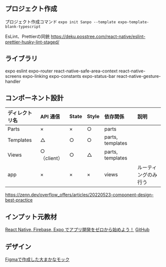 ## プロジェクト作成

プロジェクト作成コマンド
`expo init Sanpo --template expo-template-blank-typescript`

EsLint、Prettierの同銃
https://deku.posstree.com/react-native/eslint-prettier-husky-lint-staged/

## ライブラリ

expo
eslint
expo-router
react-native-safe-area-context
react-native-screens
expo-linking
expo-constants
expo-status-bar
react-native-gesture-handler

## コンポーネント設計

| ディレクトリ名 | API 通信    | State | Style | 依存関係         | 説明                 |
| :------------- | :---------- | :---- | :---- | :--------------- | :------------------- |
| Parts          | ×           | ×     | ○     | parts            |                      |
| Templates      | △           | ○     | ○     | parts, templates |                      |
| Views          | ○（client） | ○     | △     | parts, templates |                      |
| app            | ×           | ×     | ×     | views            | ルーティングのみ行う |

https://zenn.dev/overflow_offers/articles/20220523-component-design-best-practice

## インプット元教材

[React Native, Firebase, Expo でアプリ開発をゼロから始めよう！](https://www.udemy.com/course/react-native-ios-android/)
[GitHub](https://github.com/shunwitter/MemoApp4)

## デザイン

[Figmaで作成した大まかなモック](<https://www.figma.com/file/dIXdiVc2ddCESOnJAgEbog/MemoApp-(%E3%82%B3%E3%83%94%E3%83%BC)?type=design&node-id=437%3A2630&mode=design&t=egBmsk731qr2FHvG-1>)
